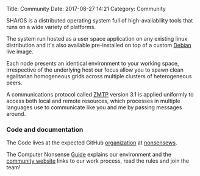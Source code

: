 Title: Community
Date: 2017-08-27 14:21
Category: Community

SHA/OS is a distributed operating system full of high-availability tools that runs on a wide variety of platforms.

The system run hosted as a user space application on any existing linux distribution and it's also available pre-installed on top of a custom [Debian](https://debian.org) live image.

Each node presents an identical environment to your working space, irrespective of the underlying host our focus allow you to spawn clean egalitarian homogeneous grids across multiple clusters of heterogeneous peers.

A communications protocol called [ZMTP](http://zmtp.org) version 3.1 is applied uniformly to access both local and remote resources, which processes in multiple languages use to communicate like you and me by passing messages around.

### Code and documentation

The Code lives at the expected GitHub [organization](https://github.com/nonsensews) at [nonsensews](https://github.com/nonsensews).

The Computer Nonsense [Guide](https://github.com/nonsensews/guide/wiki) explains our environment and the [community website](https://nonsense.ws) links to our work process, read the rules and join the team!
